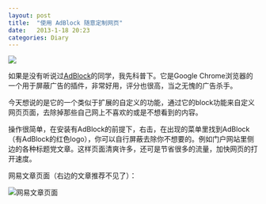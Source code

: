 ```yaml
---
layout: post
title:  "使用 AdBlock 随意定制网页"
date:   2013-1-18 20:23
categories: Diary
---
```


![](https://i.imgur.com/87aV56D.jpg)

如果是没有听说过[AdBlock](https://chrome.google.com/webstore/detail/adblock/gighmmpiobklfepjocnamgkkbiglidom?hl=zh-CN)的同学，我先科普下。它是Google Chrome浏览器的一个用于屏蔽广告的插件，非常好用，评分也很高，当之无愧的广告杀手。

今天想说的是它的一个类似于扩展的自定义的功能，通过它的block功能来自定义网页页面，去除掉那些自己网上不喜欢的或是不想看到的内容。

操作很简单，在安装有AdBlock的前提下，右击，在出现的菜单里找到AdBlock（有AdBlock的红色logo），你可以自行屏蔽去除你不想要的。例如门户网站里侧边的各种标题党文章。这样页面清爽许多，还可是节省很多的流量，加快网页的打开速度。

网易文章页面（右边的文章推荐不见了）：

![网易文章页面](https://i.imgur.com/eh0bmMO.png)
